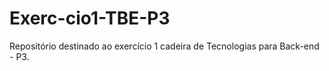 # Exerc-cio1-TBE-P3
Repositório destinado ao exercício 1 cadeira de Tecnologias para Back-end - P3.
